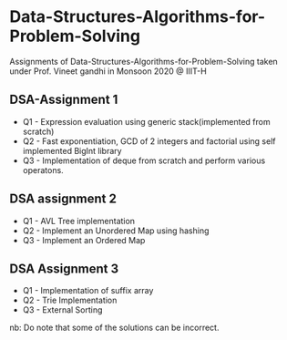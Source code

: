 # Data-Structures-Algorithms-for-Problem-Solving
Assignments of Data-Structures-Algorithms-for-Problem-Solving taken under Prof. Vineet gandhi in Monsoon 2020 @ IIIT-H 
## DSA-Assignment 1
* Q1 - Expression evaluation using generic stack(implemented from scratch)
* Q2 - Fast exponentiation, GCD of 2 integers and factorial using self implemented BigInt library
* Q3 - Implementation of deque from scratch and perform various operatons.

## DSA assignment 2
* Q1 - AVL Tree implementation
* Q2 - Implement an Unordered Map using hashing
* Q3 - Implement an Ordered Map

## DSA Assignment 3
* Q1 - Implementation of suffix array
* Q2 - Trie Implementation
* Q3 - External Sorting

nb: Do note that some of the solutions can be incorrect.
